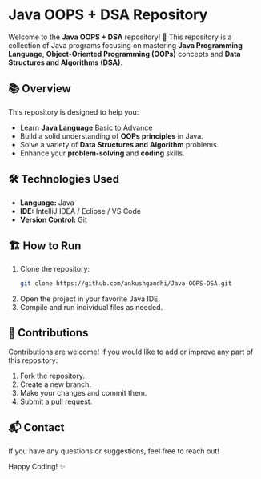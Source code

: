 # Java OOPS + DSA Repository

Welcome to the **Java OOPS + DSA** repository! 🚀 This repository is a collection of Java programs focusing on mastering **Java Programming Language**, **Object-Oriented Programming (OOPs)** concepts and **Data Structures and Algorithms (DSA)**.

## 📚 Overview
This repository is designed to help you:
- Learn **Java Language** Basic to Advance
- Build a solid understanding of **OOPs principles** in Java.
- Solve a variety of **Data Structures and Algorithm** problems.
- Enhance your **problem-solving** and **coding** skills.

## 🛠️ Technologies Used
- **Language:** Java
- **IDE:** IntelliJ IDEA / Eclipse / VS Code
- **Version Control:** Git





## 🏗️ How to Run
1. Clone the repository:
   ```bash
   git clone https://github.com/ankushgandhi/Java-OOPS-DSA.git
   ```
2. Open the project in your favorite Java IDE.
3. Compile and run individual files as needed.

## 🤝 Contributions
Contributions are welcome! If you would like to add or improve any part of this repository:
1. Fork the repository.
2. Create a new branch.
3. Make your changes and commit them.
4. Submit a pull request.

## 📬 Contact
If you have any questions or suggestions, feel free to reach out!

Happy Coding! ✨

